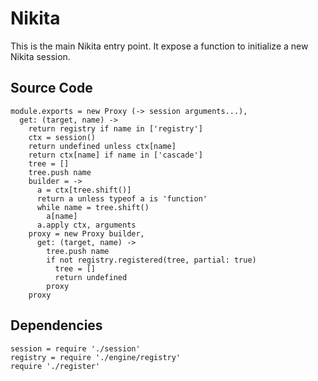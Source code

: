 
# Nikita

This is the main Nikita entry point. It expose a function to initialize a new
Nikita session.

## Source Code

    module.exports = new Proxy (-> session arguments...),
      get: (target, name) ->
        return registry if name in ['registry']
        ctx = session()
        return undefined unless ctx[name]
        return ctx[name] if name in ['cascade']
        tree = []
        tree.push name
        builder = ->
          a = ctx[tree.shift()]
          return a unless typeof a is 'function'
          while name = tree.shift()
            a[name]
          a.apply ctx, arguments
        proxy = new Proxy builder,
          get: (target, name) ->
            tree.push name
            if not registry.registered(tree, partial: true)
              tree = []
              return undefined
            proxy
        proxy

## Dependencies

    session = require './session'
    registry = require './engine/registry'
    require './register'
